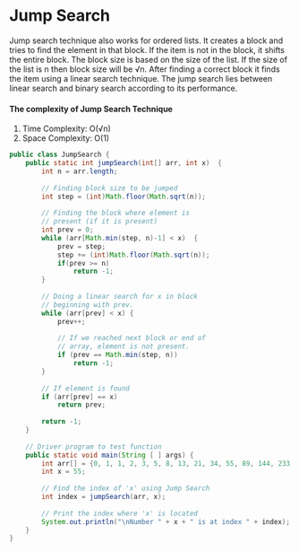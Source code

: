 # Jump Search

Jump search technique also works for ordered lists. It creates a block and tries to find the element in that block. If the item is not in the block, it shifts the entire block. The block size is based on the size of the list. If the size of the list is n then block size will be √n. After finding a correct block it finds the item using a linear search technique. The jump search lies between linear search and binary search according to its performance.

#### The complexity of Jump Search Technique

1. Time Complexity: O(√n)
2. Space Complexity: O(1)

```java
public class JumpSearch { 
    public static int jumpSearch(int[] arr, int x)  { 
        int n = arr.length; 
 
        // Finding block size to be jumped 
        int step = (int)Math.floor(Math.sqrt(n)); 
 
        // Finding the block where element is 
        // present (if it is present) 
        int prev = 0; 
        while (arr[Math.min(step, n)-1] < x)  {
            prev = step; 
            step += (int)Math.floor(Math.sqrt(n)); 
            if(prev >= n) 
            	return -1; 
        } 
 
        // Doing a linear search for x in block 
        // beginning with prev. 
        while (arr[prev] < x) { 
            prev++; 
 
            // If we reached next block or end of 
            // array, element is not present. 
            if (prev == Math.min(step, n)) 
				return -1; 
        } 
 
        // If element is found 
        if (arr[prev] == x) 
            return prev; 
 
        return -1; 
    } 
 
    // Driver program to test function 
    public static void main(String [ ] args) { 
        int arr[] = {0, 1, 1, 2, 3, 5, 8, 13, 21, 34, 55, 89, 144, 233, 377, 610}; 
        int x = 55; 
 
        // Find the index of 'x' using Jump Search 
        int index = jumpSearch(arr, x); 
 
        // Print the index where 'x' is located 
        System.out.println("\nNumber " + x + " is at index " + index); 
    } 
} 
```

